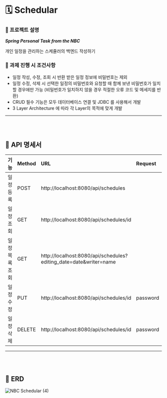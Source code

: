 # 🗓️ Schedular 

### 📌 프로젝트 설명
***Spring Personal Task from the NBC***

개인 일정을 관리하는 스케쥴러의 백엔드 작성하기

### 📌 과제 진행 시 조건사항
*	일정 작성, 수정, 조회 시 반환 받은 일정 정보에 비밀번호는 제외
*	일정 수정, 삭제 시 선택한 일정의 비밀번호와 요청할 때 함께 보낸 비밀번호가 일치할 경우에만 가능 (비밀번호가 일치하지 않을 경우 적절한 오류 코드 및 메세지를 반환)
*	CRUD 필수 기능은 모두 데이터베이스 연결 및 JDBC 를 사용해서 개발
*	3 Layer Architecture 에 따라 각 Layer의 목적에 맞게 개발

---
<br></br>

## 📝 API 명세서
| 기능 | Method | URL | Request | Response | 상태 코드 |
|:---|:---|:---|:---|:---|:---|
| 일정 등록 | POST | http://localhost:8080/api/schedules |  |  | 200(성공 상태) |
| 일정 조회 | GET | http://localhost:8080/api/schedules/id |  |  | 200(성공 상태) |
| 일정 목록 조회 | GET | http://localhost:8080/api/schedules?editing_date=date&writer=name |  |  | 200(성공 상태) |
| 일정 수정 | PUT | http://localhost:8080/api/schedules/id | password |  | 200(성공 상태) |
| 일정 삭제 | DELETE | http://localhost:8080/api/schedules/id | password |  | 200(성공 상태) |

---
<br></br>

## 📅 ERD

![NBC Schedular (4)](https://github.com/user-attachments/assets/38cc181a-d410-4168-8779-ef71adb858b2)
